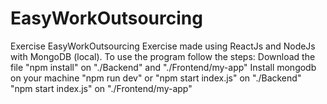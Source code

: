 # EasyWorkOutsourcing
Exercise EasyWorkOutsourcing
Exercise made using ReactJs and NodeJs with MongoDB (local).
To use the program follow the steps:
  Download the file
  "npm install" on "./Backend" and "./Frontend/my-app"
  Install mongodb on your machine
  "npm run dev" or "npm start index.js" on "./Backend"
  "npm start index.js" on "./Frontend/my-app"
